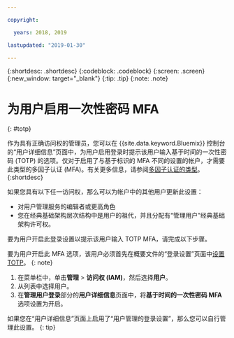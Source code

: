 ```yaml
---

copyright:

  years: 2018, 2019

lastupdated: "2019-01-30"

---
```


{:shortdesc: .shortdesc}
{:codeblock: .codeblock}
{:screen: .screen}
{:new_window: target="_blank"}
{:tip: .tip}
{:note: .note}

# 为用户启用一次性密码 MFA
{: #totp}

作为具有正确访问权的管理员，您可以在 {{site.data.keyword.Bluemix}} 控制台的“用户详细信息”页面中，为用户启用登录时提示该用户输入基于时间的一次性密码 (TOTP) 的选项。仅对于启用了与基于标识的 MFA 不同的设置的帐户，才需要此类型的多因子认证 (MFA)。有关更多信息，请参阅[多因子认证的类型](/docs/iam?topic=iam-types#types)。
{:shortdesc}

如果您具有以下任一访问权，那么可以为帐户中的其他用户更新此设置：

* 对用户管理服务的编辑者或更高角色
* 您在经典基础架构层次结构中是用户的祖代，并且分配有“管理用户”经典基础架构许可权。

要为用户开启此登录设置以提示该用户输入 TOTP MFA，请完成以下步骤。

要为用户开启此 MFA 选项，该用户必须首先在概要文件的“登录设置”页面中[设置 TOTP](/docs/account?topic=account-MFA#MFA)。
{: note}

1. 在菜单栏中，单击**管理** &gt; **访问权 (IAM)**，然后选择**用户**。
2. 从列表中选择用户。
3. 在**管理用户登录**部分的**用户详细信息**页面中，将**基于时间的一次性密码 MFA** 选项设置为开启。

如果您在“用户详细信息”页面上启用了“用户管理的登录设置”，那么您可以自行管理此设置。
{: tip}


